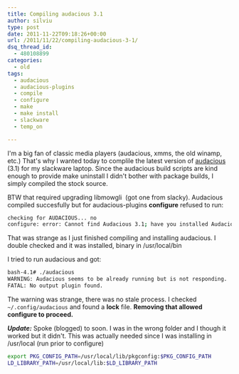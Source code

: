 ```yaml
---
title: Compiling audacious 3.1
author: silviu
type: post
date: 2011-11-22T09:18:26+00:00
url: /2011/11/22/compiling-audacious-3-1/
dsq_thread_id:
  - 480108899
categories:
  - old
tags:
  - audacious
  - audacious-plugins
  - compile
  - configure
  - make
  - make install
  - slackware
  - temp_on

---
```

I'm a big fan of classic media players (audacious, xmms, the old winamp, etc.) That's why I wanted today to complile the latest version of <a href="http://audacious-media-player.org/" target="_blank" rel="noopener">audacious</a> (3.1) for my slackware laptop. Since the audacious build scripts are kind enough to provide make uninstall I didn't bother with package builds, I simply compiled the stock source.

BTW that required upgrading libmowgli  (got one from slacky). Audacious compiled succesfully but for audacious-plugins **configure** refused to run:

```bash
checking for AUDACIOUS... no
configure: error: Cannot find Audacious 3.1; have you installed Audacious yet?
```

That was strange as I just finished compiling and installing audacious. I double checked and it was installed, binary in /usr/local/bin

I tried to run audacious and got:

```bash
bash-4.1# ./audacious
WARNING: Audacious seems to be already running but is not responding.
FATAL: No output plugin found.
```

The warning was strange, there was no stale process. I checked `~/.config/audacious` and found a **lock** file. **Removing that allowed configure to proceed.**

_**Update:**_ Spoke (blogged) to soon. I was in the wrong folder and I though it worked but it didn't. This was actually needed since I was installing in /usr/local (run prior to configure)

```bash
export PKG_CONFIG_PATH=/usr/local/lib/pkgconfig:$PKG_CONFIG_PATH
LD_LIBRARY_PATH=/usr/local/lib:$LD_LIBRARY_PATH
```
